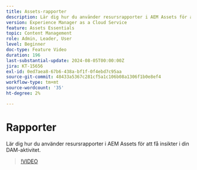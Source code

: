 ```yaml
---
title: Assets-rapporter
description: Lär dig hur du använder resursrapporter i AEM Assets för att få insikter i din DAM-aktivitet.
version: Experience Manager as a Cloud Service
feature: Assets Essentials
topic: Content Management
role: Admin, Leader, User
level: Beginner
doc-type: Feature Video
duration: 196
last-substantial-update: 2024-08-05T00:00:00Z
jira: KT-15656
exl-id: 0ed7aea8-67b6-438a-bf1f-0f4ebd7c95aa
source-git-commit: 48433a5367c281cf5a1c106b08a1306f1b0e8ef4
workflow-type: tm+mt
source-wordcount: '35'
ht-degree: 2%

---
```


# Rapporter

Lär dig hur du använder resursrapporter i AEM Assets för att få insikter i din DAM-aktivitet.

>[!VIDEO](https://video.tv.adobe.com/v/3432496/?learn=on)

